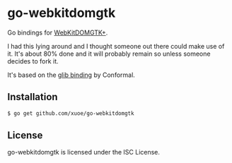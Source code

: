 go-webkitdomgtk
===============

Go bindings for [WebKitDOMGTK+](http://webkitgtk.org/reference/webkitdomgtk/stable).

I had this lying around and I thought someone out there could make use of it.
It's about 80% done and it will probably remain so unless someone decides to 
fork it. 

It's based on the [glib binding](https://github.com/conformal/gotk3) by Conformal.

## Installation

```sh
$ go get github.com/xuoe/go-webkitdomgtk
```

## License

go-webkitdomgtk is licensed under the ISC License.
